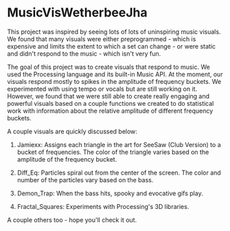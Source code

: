 # MusicVisWetherbeeJha

This project was inspired by seeing lots of lots of uninspiring music visuals. We found that many visuals were either preprogrammed - which is expensive and limits the extent to which a set can change - or were static and didn't respond to the music - which isn't very fun.

The goal of this project was to create visuals that respond to music. We used the Processing language and its built-in Music API. At the moment, our visuals respond mostly to spikes in the amplitude of frequency buckets. We experimented with using tempo or vocals but are still working on it. However, we found that we were still able to create really engaging and powerful visuals based on a couple functions we created to do statistical work with information about the relative amplitude of different frequency buckets.

A couple visuals are quickly discussed below:

1. Jamiexx: Assigns each triangle in the art for SeeSaw (Club Version) to a bucket of frequencies. The color of the triangle varies based on the amplitude of the frequency bucket.

2. Diff_Eq: Particles spiral out from the center of the screen. The color and number of the particles vary based on the bass.

3. Demon_Trap: When the bass hits, spooky and evocative gifs play.

4. Fractal_Squares: Experiments with Processing's 3D libraries.

A couple others too - hope you'll check it out.

